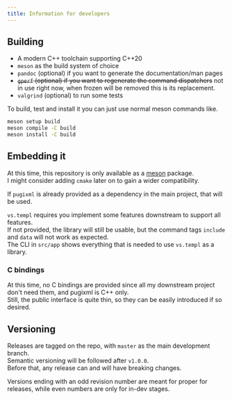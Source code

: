 ```yaml
---
title: Information for developers
---
```


## Building

- A modern C++ toolchain supporting C++20
- `meson` as the build system of choice
- `pandoc` (optional) if you want to generate the documentation/man pages
- ~~`gperf` (optional) if you want to regenerate the command dispatchers~~ not in use right now, when frozen will be removed this is its replacement.
- `valgrind` (optional) to run some tests

To build, test and install it you can just use normal meson commands like.

```bash
meson setup build
meson compile -C build
meson install -C build
```

## Embedding it

At this time, this repository is only available as a [meson](https://mesonbuild.com/) package.  
I might consider adding `cmake` later on to gain a wider compatibility.

If `pugixml` is already provided as a dependency in the main project, that will be used.

`vs.templ` requires you implement some features downstream to support all features.  
If not provided, the library will still be usable, but the command tags `include` and `data` will not work as expected.  
The CLI in `src/app` shows everything that is needed to use `vs.templ` as a library.

### C bindings

At this time, no C bindings are provided since all my downstream project don't need them, and pugixml is C++ only.  
Still, the public interface is quite thin, so they can be easily introduced if so desired.

## Versioning

Releases are tagged on the repo, with `master` as the main development branch.  
Semantic versioning will be followed after `v1.0.0`.  
Before that, any release can and will have breaking changes.

Versions ending with an odd revision number are meant for proper for releases, while even numbers are only for in-dev stages.
